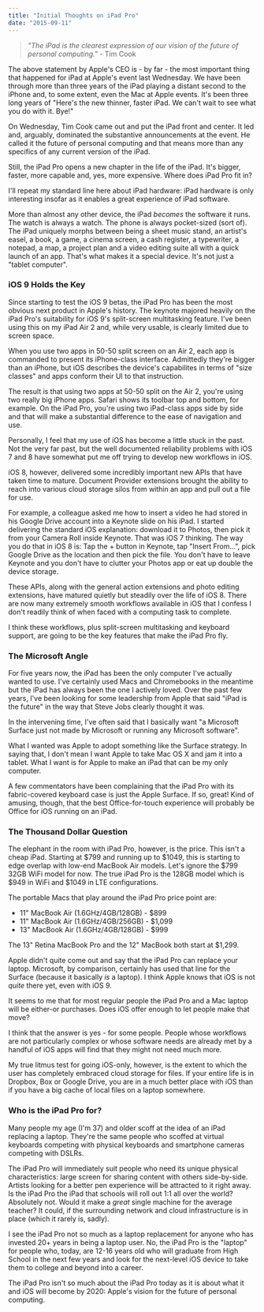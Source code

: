```yaml
---
title: "Initial Thoughts on iPad Pro"
date: "2015-09-11"
---
```


> _"The iPad is the clearest expression of our vision of the future of personal computing."_ - Tim Cook

The above statement by Apple's CEO is - by far - the most important thing that happened for iPad at Apple's event last Wednesday. We have been through more than three years of the iPad playing a distant second to the iPhone and, to some extent, even the Mac at Apple events. It's been three long years of "Here's the new thinner, faster iPad. We can't wait to see what you do with it. Bye!"

On Wednesday, Tim Cook came out and put the iPad front and center. It led and, arguably, dominated the substantive announcements at the event. He called it the future of personal computing and that means more than any specifics of any current version of the iPad.

Still, the iPad Pro opens a new chapter in the life of the iPad. It's bigger, faster, more capable and, yes, more expensive. Where does iPad Pro fit in?

I'll repeat my standard line here about iPad hardware: iPad hardware is only interesting insofar as it enables a great experience of iPad software.

More than almost any other device, the iPad _becomes_ the software it runs. The watch is always a watch. The phone is always pocket-sized (sort of). The iPad uniquely morphs between being a sheet music stand, an artist's easel, a book, a game, a cinema screen, a cash register, a typewriter, a notepad, a map, a project plan and a video editing suite all with a quick launch of an app. That's what makes it a special device. It's not just a "tablet computer".

### iOS 9 Holds the Key

Since starting to test the iOS 9 betas, the iPad Pro has been the most obvious next product in Apple's history. The keynote majored heavily on the iPad Pro's suitability for iOS 9's split-screen multitasking feature. I've been using this on my iPad Air 2 and, while very usable, is clearly limited due to screen space.

When you use two apps in 50-50 split screen on an Air 2, each app is commanded to present its iPhone-class interface. Admittedly they're bigger than an iPhone, but iOS describes the device's capabilites in terms of "size classes" and apps conform their UI to that instruction.

The result is that using two apps at 50-50 split on the Air 2, you're using two really big iPhone apps. Safari shows its toolbar top and bottom, for example. On the iPad Pro, you're using two iPad-class apps side by side and that will make a substantial difference to the ease of navigation and use.

Personally, I feel that my use of iOS has become a little stuck in the past. Not the very far past, but the well documented reliability problems with iOS 7 and 8 have somewhat put me off trying to develop new workflows in iOS.

iOS 8, however, delivered some incredibly important new APIs that have taken time to mature. Document Provider extensions brought the ability to reach into various cloud storage silos from within an app and pull out a file for use.

For example, a colleague asked me how to insert a video he had stored in his Google Drive account into a Keynote slide on his iPad. I started delivering the standard iOS explanation: download it to Photos, then pick it from your Camera Roll inside Keynote. That was iOS 7 thinking. The way you do that in iOS 8 is: Tap the + button in Keynote, tap "Insert From...", pick Google Drive as the location and then pick the file. You don't have to leave Keynote and you don't have to clutter your Photos app or eat up double the device storage.

These APIs, along with the general action extensions and photo editing extensions, have matured quietly but steadily over the life of iOS 8. There are now many extremely smooth workflows available in iOS that I confess I don't readily think of when faced with a computing task to complete.

I think these workflows, plus split-screen multitasking and keyboard support, are going to be the key features that make the iPad Pro fly.

### The Microsoft Angle

For five years now, the iPad has been the only computer I've actually wanted to use. I've certainly used Macs and Chromebooks in the meantime but the iPad has always been the one I actively loved. Over the past few years, I've been looking for some leadership from Apple that said "iPad is the future" in the way that Steve Jobs clearly thought it was.

In the intervening time, I've often said that I basically want "a Microsoft Surface just not made by Microsoft or running any Microsoft software".

What I wanted was Apple to adopt something like the Surface strategy. In saying that, I don't mean I want Apple to take Mac OS X and jam it into a tablet. What I want is for Apple to make an iPad that can be my only computer.

A few commentators have been complaining that the iPad Pro with its fabric-covered keyboard case is just the Apple Surface. If so, great! Kind of amusing, though, that the best Office-for-touch experience will probably be Office for iOS running on an iPad.

### The Thousand Dollar Question

The elephant in the room with iPad Pro, however, is the price. This isn't a cheap iPad. Starting at $799 and running up to $1049, this is starting to edge overlap with low-end MacBook Air models. Let's ignore the $799 32GB WiFi model for now. The true iPad Pro is the 128GB model which is $949 in WiFi and $1049 in LTE configurations.

The portable Macs that play around the iPad Pro price point are:

- 11" MacBook Air (1.6GHz/4GB/128GB) - $899
- 11" MacBook Air (1.6GHz/4GB/256GB) - $1,099
- 13" MacBook Air (1.6GHz/4GB/128GB) - $999

The 13" Retina MacBook Pro and the 12" MacBook both start at $1,299.

Apple didn't quite come out and say that the iPad Pro can replace your laptop. Microsoft, by comparison, certainly has used that line for the Surface (because it basically _is_ a laptop). I think Apple knows that iOS is not _quite_ there yet, even with iOS 9.

It seems to me that for most regular people the iPad Pro and a Mac laptop will be either-or purchases. Does iOS offer enough to let people make that move?

I think that the answer is yes - for some people. People whose workflows are not particularly complex or whose software needs are already met by a handful of iOS apps will find that they might not need much more.

My true litmus test for going iOS-only, however, is the extent to which the user has completely embraced cloud storage for files. If your entire life is in Dropbox, Box or Google Drive, you are in a much better place with iOS than if you have a big cache of local files on a laptop somewhere.

### Who is the iPad Pro for?

Many people my age (I'm 37) and older scoff at the idea of an iPad replacing a laptop. They're the same people who scoffed at virtual keyboards competing with physical keyboards and smartphone cameras competing with DSLRs.

The iPad Pro will immediately suit people who need its unique physical characteristics: large screen for sharing content with others side-by-side. Artists looking for a better pen experience will be attracted to it right away. Is the iPad Pro the iPad that schools will roll out 1:1 all over the world? Absolutely not. Would it make a _great_ single machine for the average teacher? It could, if the surrounding network and cloud infrastructure is in place (which it rarely is, sadly).

I see the iPad Pro not so much as a laptop replacement for anyone who has invested 20+ years in being a laptop user. No, the iPad Pro is the "laptop" for people who, today, are 12-16 years old who will graduate from High School in the next few years and look for the next-level iOS device to take them to college and beyond into a career.

The iPad Pro isn't so much about the iPad Pro today as it is about what it and iOS will become by 2020: Apple's vision for the future of personal computing.
